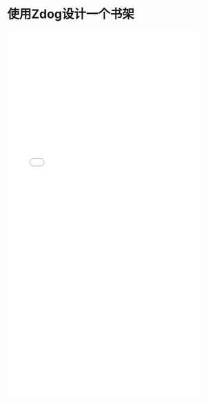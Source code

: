 # 使用Zdog设计一个书架

 <iframe  
 height=850 
 width=90% 
 src="../shelf.html"  
 frameborder=0  
 allowfullscreen>
 </iframe>